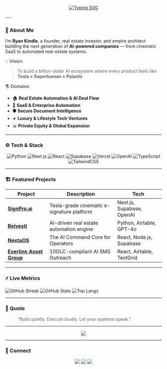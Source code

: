 <!-- Animated Cinematic GitHub Profile - Ryan Kindle -->

<div align="center">

[![Typing SVG](https://readme-typing-svg.demolab.com?font=Space%2BMono&weight=500&duration=3000&pause=1000&color=FFD700&background=0D111700&width=600&lines=Hello+%F0%9F%91%8B;My+name+is+Ryan+Kindle+%E2%9A%A1%EF%B8%8F;I%E2%80%99m+building+a+global+empire;of+companies+interconnected+through;AI%2C+automation%2C+and+high-performance+systems+%F0%9F%9A%80;Follow+me+on+my+journey+%E2%AD%90%EF%B8%8F)](https://git.io/typing-svg)

</div>
---

### 🧠 About Me
I’m **Ryan Kindle**, a founder, real estate investor, and empire architect building the next generation of **AI-powered companies** — from cinematic SaaS to automated real-estate systems.

💡 Vision:  
> To build a billion-dollar AI ecosystem where every product feels like **Tesla × Superhuman × Palantir**.

🌎 Domains:
- 🏠 **Real Estate Automation & AI Deal Flow** 
- 🤖 **SaaS & Enterprise Automation**
- 🛡️ **Secure Document Intelligence** 
- ✈️ **Luxury & Lifestyle Tech Ventures**  
- 📊 **Private Equity & Global Expansion**

---

### ⚙️ Tech & Stack
<div align="center">

![Python](https://img.shields.io/badge/Python-3776AB?style=for-the-badge&logo=python&logoColor=white)
![Next.js](https://img.shields.io/badge/Next.js-000000?style=for-the-badge&logo=nextdotjs&logoColor=white)
![React](https://img.shields.io/badge/React-61DAFB?style=for-the-badge&logo=react&logoColor=black)
![Supabase](https://img.shields.io/badge/Supabase-3ECF8E?style=for-the-badge&logo=supabase&logoColor=white)
![Vercel](https://img.shields.io/badge/Vercel-000000?style=for-the-badge&logo=vercel&logoColor=white)
![OpenAI](https://img.shields.io/badge/OpenAI-412991?style=for-the-badge&logo=openai&logoColor=white)
![TypeScript](https://img.shields.io/badge/TypeScript-007ACC?style=for-the-badge&logo=typescript&logoColor=white)
![TailwindCSS](https://img.shields.io/badge/TailwindCSS-06B6D4?style=for-the-badge&logo=tailwindcss&logoColor=white)
</div>

---

### 🏗️ Featured Projects

| Project | Description | Tech |
|----------|--------------|------|
| [**SignPro.ai**](https://signpro.ai) | Tesla-grade cinematic e-signature platform | Next.js, Supabase, OpenAI |
| [**Reivesti**](https://reivesti.com) | AI-driven real estate automation engine | Python, Airtable, GPT-4o |
| [**NextaOS**](https://github.com/kindleops/nextaos) | The AI Command Core for Operators | React, Node.js, Supabase |
| [**Everline Asset Group**](https://everlineassetgroup.com) | 10DLC-compliant AI SMS Outreach | React, Airtable, TextGrid |

---

### ⚡ Live Metrics
![GitHub Streak](https://github-readme-streak-stats.herokuapp.com/?user=kindleops&theme=radical&hide_border=true)
![GitHub Stats](https://github-readme-stats.vercel.app/api?username=kindleops&show_icons=true&theme=radical&hide_border=true&count_private=true)
![Top Langs](https://github-readme-stats.vercel.app/api/top-langs/?username=kindleops&layout=compact&theme=radical&hide_border=true)

---

### 🌌 Quote
> “Build quietly. Execute loudly. Let your systems speak.”

---

<div align="center">
  <img src="https://github-profile-trophy.vercel.app/?username=ryankindle&theme=onedark&no-bg=true&no-frame=true&row=1&column=6" />
</div>

---

### 💬 Connect
<div align="center">
  <a href="https://twitter.com/ryankindle"><img src="https://img.shields.io/badge/Twitter-000000?style=for-the-badge&logo=x&logoColor=white"></a>
  <a href="https://linkedin.com/in/ryankindle"><img src="https://img.shields.io/badge/LinkedIn-0077B5?style=for-the-badge&logo=linkedin&logoColor=white"></a>
  <a href="mailto:founder@nextaos.com"><img src="https://img.shields.io/badge/Email-111111?style=for-the-badge&logo=gmail&logoColor=white"></a>
</div>
